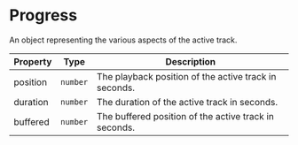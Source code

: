 # Progress

An object representing the various aspects of the active track.

| Property | Type | Description|
|----------|------|------------|
| position | `number` | The playback position of the active track in seconds. |
| duration | `number` | The duration of the active track in seconds. |
| buffered | `number` | The buffered position of the active track in seconds. |
